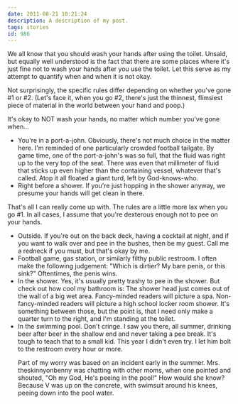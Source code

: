 ```yaml
---
date: 2011-08-21 10:21:24
description: A description of my post.
tags: stories
id: 986
---
```

We all know that you should wash your hands after using the toilet.  Unsaid, but equally well understood is the fact that there are some places where it's just fine not to wash your hands after you use the toilet.  Let this serve as my attempt to quantify when and when it is not okay.

Not surprisingly, the specific rules differ depending on whether you've gone #1 or #2.  (Let's face it, when you go #2, there's just the thinnest, flimsiest piece of material in the world between your hand and poop.)

It's okay to NOT wash your hands, no matter which number you've gone when...
<!--more-->
<ul>
	<li>You're in a port-a-john.  Obviously, there's not much choice in the matter here.  I'm reminded of one particularly crowded football tailgate.  By game time, one of the port-a-john's was so full, that the fluid was right up to the very top of the seat.  There was even that millimeter of fluid that sticks up even higher than the containing vessel, whatever that's called.  Atop it all floated a giant turd, left by God-knows-who.</li>
	<li>Right before a shower.  If you're just hopping in the shower anyway, we presume your hands will get clean in there.</li>
</ul>

That's all I can really come up with.  The rules are a little more lax when you go #1.  In all cases, I assume that you're dexterous enough not to pee on your hands.

<ul>
	<li>Outside.  If you're out on the back deck, having a cocktail at night, and if you want to walk over and pee in the bushes, then be my guest.  Call me a redneck if you must, but that's okay by me.</li>
	<li>Football game, gas station, or similarly filthy public restroom.  I often make the following judgement:  "Which is dirtier?  My bare penis, or this sink?"  Oftentimes, the penis wins.</li>
	<li>In the shower.  Yes, it's usually pretty trashy to pee in the shower.  But check out how cool my bathroom is:  The shower head just comes out of the wall of a big wet area.  Fancy-minded readers will picture a spa.  Non-fancy-minded readers will picture a high school locker room shower.  It's something between those, but the point is, that I need only make a quarter turn to the right, and I'm standing at the toilet.</li>
	<li>In the swimming pool.  Don't cringe.  I saw you there, all summer, drinking beer after beer in the shallow end and never taking a pee break.  It's tough to teach that to a small kid.  This year I didn't even try.  I let him bolt to the restroom every hour or more.  

Part of my worry was based on an incident early in the summer.  Mrs. theskinnyonbenny was chatting with other moms, when one pointed and shouted, "Oh my God, He's peeing in the pool!"  How would she know?  Because V was up on the concrete, with swimsuit around his knees, peeing down into the pool water.</li>
</ul>

